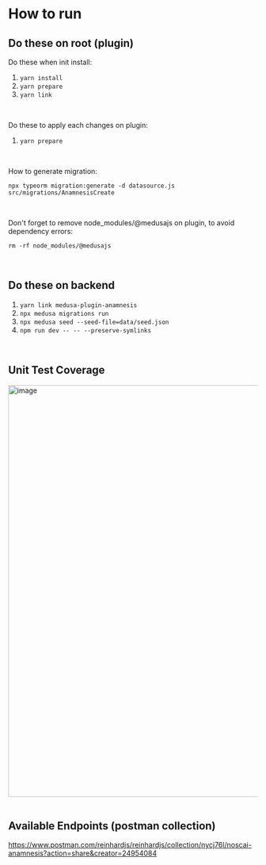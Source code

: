# How to run

## Do these on root (plugin)
Do these when init install:
1. `yarn install`
2. `yarn prepare`
3. `yarn link`

<br>

Do these to apply each changes on plugin:
1. `yarn prepare`

<br>

How to generate migration:

```
npx typeorm migration:generate -d datasource.js src/migrations/AnamnesisCreate
```
<br>

Don't forget to remove node_modules/@medusajs on plugin, to avoid dependency errors:

```
rm -rf node_modules/@medusajs
```

<br>

## Do these on backend
1. `yarn link medusa-plugin-anamnesis`
2. `npx medusa migrations run`
3. `npx medusa seed --seed-file=data/seed.json`
4. `npm run dev -- -- --preserve-symlinks`

<br>

## Unit Test Coverage
<img width="830" alt="image" src="https://github.com/user-attachments/assets/d3ce660a-bfc3-4428-bbcf-31141ae7d13f">

<br>
<br>

## Available Endpoints (postman collection)
<a href="https://www.postman.com/reinhardjs/reinhardjs/collection/nycj76l/noscai-anamnesis?action=share&creator=24954084" target="_blank">https://www.postman.com/reinhardjs/reinhardjs/collection/nycj76l/noscai-anamnesis?action=share&creator=24954084</a>
